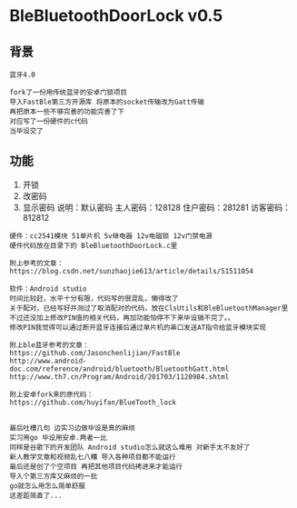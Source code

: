# BleBluetoothDoorLock v0.5

## 背景
```
蓝牙4.0
```
```
fork了一份用传统蓝牙的安卓门锁项目
导入FastBle第三方开源库 将原本的socket传输改为Gatt传输
再把原本一些不够完善的功能完善了下
对应写了一份硬件的c代码
当毕设交了
```

## 功能

1. 开锁
2. 改密码
3. 显示密码
说明：默认密码
主人密码：128128
住户密码：281281
访客密码：812812

```
硬件：cc2541模块 51单片机 5v继电器 12v电磁锁 12v门禁电源
硬件代码放在目录下的 BleBluetoothDoorLock.c里

附上参考的文章：
https://blog.csdn.net/sunzhaojie613/article/details/51511054
```
```
软件：Android studio
时间比较赶，水平十分有限，代码写的很混乱，懒得改了
关于配对，已经写好并测过了取消配对的代码，放在ClsUtils和BleBluetoothManager里
不过还没加上修改PIN值的相关代码，再加功能怕停不下来毕设搞不完了。。
修改PIN我觉得可以通过断开蓝牙连接后通过单片机的串口发送AT指令给蓝牙模块实现

附上ble蓝牙参考的文章：
https://github.com/Jasonchenlijian/FastBle
http://www.android-doc.com/reference/android/bluetooth/BluetoothGatt.html
http://www.th7.cn/Program/Android/201703/1120984.shtml

附上安卓fork来的原代码：
https://github.com/huyifan/BlueTooth_lock


```

```
最后吐槽几句 边实习边做毕设是真的麻烦
实习用go 毕设用安卓.两者一比
同样是谷歌下的开发团队 Android studio怎么就这么难用 对新手太不友好了
新人教学文章和视频乱七八糟 导入各种项目都不能运行 
最后还是创了个空项目 再把其他项目代码拷进来才能运行 
导入个第三方库又麻烦的一批 
go就怎么用怎么简单舒服
这差距简直了...
```
